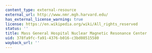 ```yaml
---
content_type: external-resource
external_url: http://www.nmr.mgh.harvard.edu/
has_external_license_warning: true
license: https://en.wikipedia.org/wiki/All_rights_reserved
status: ''
title: Mass General Hospital Nuclear Magnetic Resonance Center
uid: 378fa9fc-fa91-4376-b016-c3bd08515580
wayback_url: ''
---
```

